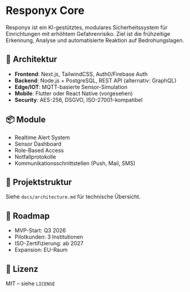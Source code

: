 # Responyx Core

Responyx ist ein KI-gestütztes, modulares Sicherheitssystem für Einrichtungen mit erhöhtem Gefahrenrisiko. Ziel ist die frühzeitige Erkennung, Analyse und automatisierte Reaktion auf Bedrohungslagen.

## 🔧 Architektur

- **Frontend**: Next.js, TailwindCSS, Auth0/Firebase Auth
- **Backend**: Node.js + PostgreSQL, REST API (alternativ: GraphQL)
- **Edge/IOT**: MQTT-basierte Sensor-Simulation
- **Mobile**: Flutter oder React Native (vorgesehen)
- **Security**: AES-256, DSGVO, ISO-27001-kompatibel

## 📦 Module

- Realtime Alert System
- Sensor Dashboard
- Role-Based Access
- Notfallprotokolle
- Kommunikationsschnittstellen (Push, Mail, SMS)

## 📁 Projektstruktur

Siehe `docs/architecture.md` für technische Übersicht.

## 📅 Roadmap

- MVP-Start: Q3 2026
- Pilotkunden: 3 Institutionen
- ISO-Zertifizierung: ab 2027
- Expansion: EU-Raum

## 📜 Lizenz

MIT – siehe `LICENSE`
